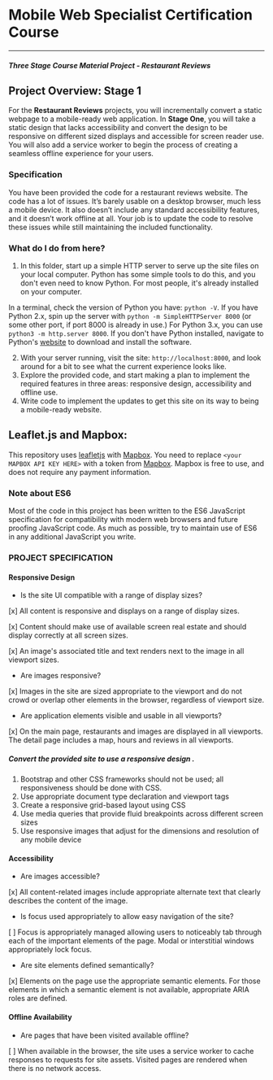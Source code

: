 # Mobile Web Specialist Certification Course
---
#### _Three Stage Course Material Project - Restaurant Reviews_

## Project Overview: Stage 1

For the **Restaurant Reviews** projects, you will incrementally convert a static webpage to a mobile-ready web application. In **Stage One**, you will take a static design that lacks accessibility and convert the design to be responsive on different sized displays and accessible for screen reader use. You will also add a service worker to begin the process of creating a seamless offline experience for your users.

### Specification

You have been provided the code for a restaurant reviews website. The code has a lot of issues. It’s barely usable on a desktop browser, much less a mobile device. It also doesn’t include any standard accessibility features, and it doesn’t work offline at all. Your job is to update the code to resolve these issues while still maintaining the included functionality. 

### What do I do from here?

1. In this folder, start up a simple HTTP server to serve up the site files on your local computer. Python has some simple tools to do this, and you don't even need to know Python. For most people, it's already installed on your computer. 

In a terminal, check the version of Python you have: `python -V`. If you have Python 2.x, spin up the server with `python -m SimpleHTTPServer 8000` (or some other port, if port 8000 is already in use.) For Python 3.x, you can use `python3 -m http.server 8000`. If you don't have Python installed, navigate to Python's [website](https://www.python.org/) to download and install the software.

2. With your server running, visit the site: `http://localhost:8000`, and look around for a bit to see what the current experience looks like.
3. Explore the provided code, and start making a plan to implement the required features in three areas: responsive design, accessibility and offline use.
4. Write code to implement the updates to get this site on its way to being a mobile-ready website.

## Leaflet.js and Mapbox:

This repository uses [leafletjs](https://leafletjs.com/) with [Mapbox](https://www.mapbox.com/). You need to replace `<your MAPBOX API KEY HERE>` with a token from [Mapbox](https://www.mapbox.com/). Mapbox is free to use, and does not require any payment information. 

### Note about ES6

Most of the code in this project has been written to the ES6 JavaScript specification for compatibility with modern web browsers and future proofing JavaScript code. As much as possible, try to maintain use of ES6 in any additional JavaScript you write. 


### PROJECT SPECIFICATION

#### Responsive Design
* Is the site UI compatible with a range of display sizes?

[x] All content is responsive and displays on a range of display sizes.

[x] Content should make use of available screen real estate and should display correctly at all screen sizes.

[x] An image's associated title and text renders next to the image in all viewport sizes.

* Are images responsive?

[x] Images in the site are sized appropriate to the viewport and do not crowd or overlap other elements in the browser, regardless of viewport size.

* Are application elements visible and usable in all viewports?

[x] On the main page, restaurants and images are displayed in all viewports. The detail page includes a map, hours and reviews in all viewports.

##### Convert the provided site to use a responsive design .
1. Bootstrap and other CSS frameworks should not be used; all responsiveness should be done with CSS.
2. Use appropriate document type declaration and viewport tags
3. Create a responsive grid-based layout using CSS
4. Use media queries that provide fluid breakpoints across different screen sizes
5. Use responsive images that adjust for the dimensions and resolution of any mobile device

#### Accessibility

* Are images accessible?

[x] All content-related images include appropriate alternate text that clearly describes the content of the image.

* Is focus used appropriately to allow easy navigation of the site?

[ ] Focus is appropriately managed allowing users to noticeably tab through each of the important elements of the page. Modal or interstitial windows appropriately lock focus.

* Are site elements defined semantically?

[x] Elements on the page use the appropriate semantic elements. For those elements in which a semantic element is not available, appropriate ARIA roles are defined.

#### Offline Availability

* Are pages that have been visited available offline?

[ ] When available in the browser, the site uses a service worker to cache responses to requests for site assets. Visited pages are rendered when there is no network access.